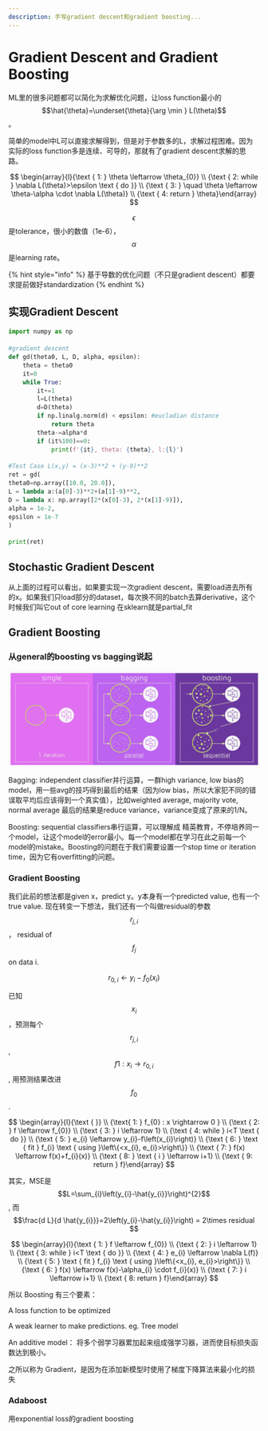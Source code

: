 ```yaml
---
description: 手写gradient descent和gradient boosting...
---
```


# Gradient Descent and Gradient Boosting

ML里的很多问题都可以简化为求解优化问题，让loss function最小的 $$\hat{\theta}=\underset{\theta}{\arg \min } L(\theta)$$ 。

简单的model中L可以直接求解得到，但是对于参数多的L，求解过程困难。因为实际的loss function多是连续、可导的，那就有了gradient descent求解的思路。

$$
\begin{array}{l}{\text { 1: } \theta \leftarrow \theta_{0}} \\ {\text { 2: while } \nabla L(\theta)>\epsilon \text { do }} \\ {\text { 3: } \quad \theta \leftarrow \theta-\alpha \cdot \nabla L(\theta)} \\ {\text { 4: return } \theta}\end{array}
$$

$$\epsilon$$ 是tolerance，很小的数值（1e-6）， $$\alpha$$ 是learning rate。

{% hint style="info" %}
基于导数的优化问题（不只是gradient descent）都要求提前做好standardization 
{% endhint %}

## 实现Gradient Descent

```python
import numpy as np

#gradient descent
def gd(theta0, L, D, alpha, epsilon):
    theta = theta0
    it=0
    while True:
        it+=1
        l=L(theta)
        d=D(theta)
        if np.linalg.norm(d) < epsilon: #eucladian distance
            return theta
        theta-=alpha*d
        if (it%100)==0:
            print(f'{it}, theta: {theta}, l:{l}')

#Test Case L(x,y) = (x-3)**2 + (y-9)**2
ret = gd(
theta0=np.array([10.0, 20.0]),
L = lambda a:(a[0]-3)**2+(a[1]-9)**2,
D = lambda x: np.array([2*(x[0]-3), 2*(x[1]-9)]),
alpha = 1e-2,
epsilon = 1e-7
)

print(ret)
```

## Stochastic Gradient Descent  

从上面的过程可以看出，如果要实现一次gradient descent，需要load进去所有的x。如果我们只load部分的dataset，每次换不同的batch去算derivative，这个时候我们叫它out of core learning 在sklearn就是partial\_fit 



## Gradient Boosting 

### 从general的boosting vs bagging说起

![](../.gitbook/assets/image%20%2819%29.png)

Bagging: independent classifier并行运算，一群high variance, low bias的model，用一些avg的技巧得到最后的结果（因为low bias，所以大家犯不同的错误取平均后应该得到一个真实值），比如weighted average, majority vote, normal average  最后的结果是reduce variance，variance变成了原来的1/N。

Boosting: sequential classifiers串行运算，可以理解成 精英教育，不停培养同一个model，让这个model的error最小。每一个model都在学习在此之前每一个model的mistake。Boosting的问题在于我们需要设置一个stop time or iteration time，因为它有overfitting的问题。

### Gradient Boosting

我们此前的想法都是given x，predict y。y本身有一个predicted value, 也有一个true value. 现在转变一下想法，我们还有一个叫做residual的参数 $$r_{j, i} $$ ， residual of $$f_{j}$$ on data i.

$$r_{0, i} \leftarrow y_{i}-f_{0}\left(x_{i}\right)$$ 

已知 $$x_{i}$$ ，预测每个$$r_{j, i} $$ , $$f 1 : x_{i} \rightarrow r_{0, i}$$ , 用预测结果改进 $$f_{0}$$.

$$
\begin{array}{l}{\text { }} \\ {\text{ 1: } f_{0} : x \rightarrow 0 } \\ {\text { 2: } f \leftarrow f_{0}} \\ {\text { 3: } i \leftarrow 1}  \\ {\text { 4: while } i<T \text { do }} \\ {\text { 5: } e_{i} \leftarrow y_{i}-f\left(x_{i}\right)} \\ {\text { 6: } \text { fit } f_{i} \text { using }\left\{<x_{i}, e_{i}>\right\}} \\ {\text { 7: } f(x) \leftarrow f(x)+f_{i}(x)} \\ {\text { 8: } \text { i } \leftarrow i+1} \\ {\text { 9: return } f}\end{array}
$$

其实，MSE是 $$L=\sum_{i}\left(y_{i}-\hat{y_{i}}\right)^{2}$$ , 而 $$\frac{d L}{d \hat{y_{i}}}=2\left(y_{i}-\hat{y_{i}}\right) = 2\times residual $$ 

$$
\begin{array}{l}{\text { 1: } f \leftarrow f_{0}} \\ {\text { 2: } i \leftarrow 1} \\ {\text { 3: while } i<T \text { do }} \\ {\text { 4: }  e_{i} \leftarrow \nabla L(f)} \\ {\text { 5: } \text { fit } f_{i} \text { using }\left\{<x_{i}, e_{i}>\right\}} \\ {\text { 6: } f(x) \leftarrow f(x)-\alpha_{i} \cdot f_{i}(x)} \\ {\text { 7: } i \leftarrow i+1} \\ {\text { 8: return } f}\end{array}
$$

所以 Boosting 有三个要素：

A loss function to be optimized

A weak learner to make predictions. eg. Tree model

An additive model： 将多个弱学习器累加起来组成强学习器，进而使目标损失函数达到极小。 

之所以称为 Gradient，是因为在添加新模型时使用了梯度下降算法来最小化的损失

### Adaboost 

用exponential loss的gradient boosting

